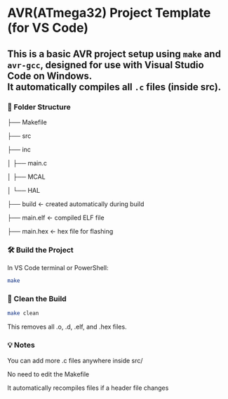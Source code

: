 # AVR(ATmega32) Project Template (for VS Code)

This is a basic AVR project setup using `make` and `avr-gcc`, designed for use with **Visual Studio Code** on Windows.  
It automatically compiles all `.c` files (inside src).
-----

### 📁 Folder Structure
├── Makefile

├── src

├── inc

│ ├── main.c

│ ├── MCAL

│ └── HAL

├── build ← created automatically during build

├── main.elf ← compiled ELF file

├── main.hex ← hex file for flashing

### 🛠 Build the Project

In VS Code terminal or PowerShell:

```sh
make
```

### 🔄 Clean the Build
```sh
make clean
```
This removes all .o, .d, .elf, and .hex files.

### 💡 Notes
You can add more .c files anywhere inside src/

No need to edit the Makefile


It automatically recompiles files if a header file changes


